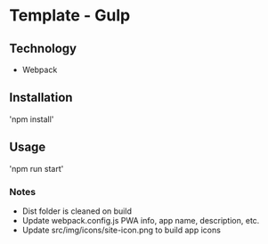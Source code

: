 # Template - Gulp

## Technology

- Webpack

## Installation

'npm install'

## Usage

'npm run start'

### Notes

- Dist folder is cleaned on build
- Update webpack.config.js PWA info, app name, description, etc.
- Update src/img/icons/site-icon.png to build app icons
